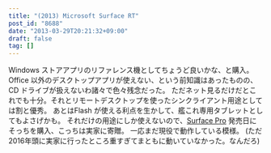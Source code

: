 ```yaml
---
title: "(2013) Microsoft Surface RT"
post_id: "8688"
date: "2013-03-29T20:21:32+09:00"
draft: false
tag: []
---
```



Windows ストアアプリのリファレンス機としてちょうど良いかな、と購入。 Office 以外のデスクトップアプリが使えない、という前知識はあったものの、CD ドライブが扱えないわ諸々で色々残念だった。 ただネット見るだけだとこれでも十分。それとリモートデスクトップを使ったシンクライアント用途としては割と優秀。 あとはFlash が使える利点を生かして、艦これ専用タブレットとしてもよさげかも。  それだけの用途にしか使えないので、[Surface Pro](/surface-pro) 発売日にそっちを購入、こっちは実家に寄贈。 一応まだ現役で動作している模様。 (ただ2016年頭に実家に行ったところ重すぎてまともに動いていなかった。なんだろ)
